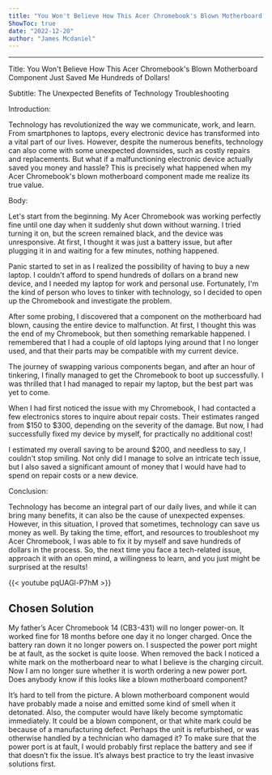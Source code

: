 ```yaml
---
title: "You Won't Believe How This Acer Chromebook's Blown Motherboard Component Just Saved Me Hundreds of Dollars!"
ShowToc: true 
date: "2022-12-20"
author: "James Mcdaniel"
---
```

*****
Title: You Won't Believe How This Acer Chromebook's Blown Motherboard Component Just Saved Me Hundreds of Dollars!

Subtitle: The Unexpected Benefits of Technology Troubleshooting

Introduction:

Technology has revolutionized the way we communicate, work, and learn. From smartphones to laptops, every electronic device has transformed into a vital part of our lives. However, despite the numerous benefits, technology can also come with some unexpected downsides, such as costly repairs and replacements. But what if a malfunctioning electronic device actually saved you money and hassle? This is precisely what happened when my Acer Chromebook's blown motherboard component made me realize its true value.

Body:

Let's start from the beginning. My Acer Chromebook was working perfectly fine until one day when it suddenly shut down without warning. I tried turning it on, but the screen remained black, and the device was unresponsive. At first, I thought it was just a battery issue, but after plugging it in and waiting for a few minutes, nothing happened.

Panic started to set in as I realized the possibility of having to buy a new laptop. I couldn't afford to spend hundreds of dollars on a brand new device, and I needed my laptop for work and personal use. Fortunately, I'm the kind of person who loves to tinker with technology, so I decided to open up the Chromebook and investigate the problem.

After some probing, I discovered that a component on the motherboard had blown, causing the entire device to malfunction. At first, I thought this was the end of my Chromebook, but then something remarkable happened. I remembered that I had a couple of old laptops lying around that I no longer used, and that their parts may be compatible with my current device.

The journey of swapping various components began, and after an hour of tinkering, I finally managed to get the Chromebook to boot up successfully. I was thrilled that I had managed to repair my laptop, but the best part was yet to come.

When I had first noticed the issue with my Chromebook, I had contacted a few electronics stores to inquire about repair costs. Their estimates ranged from $150 to $300, depending on the severity of the damage. But now, I had successfully fixed my device by myself, for practically no additional cost!

I estimated my overall saving to be around $200, and needless to say, I couldn't stop smiling. Not only did I manage to solve an intricate tech issue, but I also saved a significant amount of money that I would have had to spend on repair costs or a new device.

Conclusion:

Technology has become an integral part of our daily lives, and while it can bring many benefits, it can also be the cause of unexpected expenses. However, in this situation, I proved that sometimes, technology can save us money as well. By taking the time, effort, and resources to troubleshoot my Acer Chromebook, I was able to fix it by myself and save hundreds of dollars in the process. So, the next time you face a tech-related issue, approach it with an open mind, a willingness to learn, and you just might be surprised at the results!

{{< youtube pqUAGl-P7hM >}} 



## Chosen Solution
 My father’s Acer Chromebook 14 (CB3-431) will no longer power-on.  It worked fine for 18 months before one day it no longer charged.  Once the battery ran down it no longer powers on.
I suspected the power port might be at fault, as the socket is quite loose.  When removed the back I noticed a white mark on the motherboard near to what I believe is the charging circuit.
Now I am no longer sure whether it is worth ordering a new power port.
Does anybody know if this looks like a blown motherboard component?

 It’s hard to tell from the picture. A blown motherboard component would have probably made a noise and emitted some kind of smell when it detonated. Also, the computer would have likely become symptomatic immediately.
It could be a blown component, or that white mark could be because of a manufacturing defect. Perhaps the unit is refurbished, or was otherwise handled by a technician who damaged it?
To make sure that the power port is at fault, I would probably first replace the battery and see if that doesn’t fix the issue. It’s always best practice to try the least invasive solutions first.




